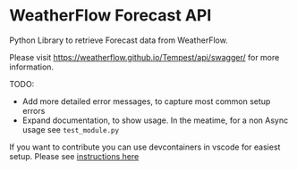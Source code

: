 # WeatherFlow Forecast API

Python Library to retrieve Forecast data from WeatherFlow.

Please visit <https://weatherflow.github.io/Tempest/api/swagger/> for more information.

TODO: 
- Add more detailed error messages, to capture most common setup errors
- Expand documentation, to show usage. In the meatime, for a non Async usage see `test_module.py`

If you want to contribute you can use devcontainers in vscode for easiest setup. Please see [instructions here](.devcontainer/README.md)

